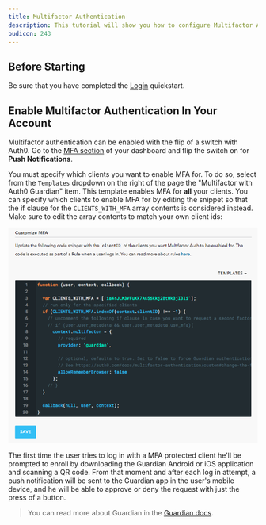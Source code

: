 ```yaml
---
title: Multifactor Authentication
description: This tutorial will show you how to configure Multifactor Authentication (MFA) via Guardian app.
budicon: 243
---
```


## Before Starting

Be sure that you have completed the [Login](01-login.md) quickstart.

## Enable Multifactor Authentication In Your Account

Multifactor authentication can be enabled with the flip of a switch with Auth0. Go to the [MFA section](${manage_url}/#/guardian) of your dashboard and flip the switch on for **Push Notifications**.

You must specify which clients you want to enable MFA for. To do so, select from the `Templates` dropdown on the right of the page the "Multifactor with Auth0 Guardian" item. This template enables MFA for **all** your clients. You can specify which clients to enable MFA for by editing the snippet so that the if clause for the `CLIENTS_WITH_MFA` array contents is considered instead. Make sure to edit the array contents to match your own client ids:

![MFA Hook Screenshot](/media/articles/mfa/mfa-native/mfa-native-guardian.png)

The first time the user tries to log in with a MFA protected client he'll be prompted to enroll by downloading the Guardian Android or iOS application and scanning a QR code. From that moment and after each log in attempt, a push notification will be sent to the Guardian app in the user's mobile device, and he will be able to approve or deny the request with just the press of a button.


> You can read more about Guardian in the [Guardian docs](https://auth0.com/docs/multifactor-authentication/guardian/user-guide).

